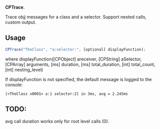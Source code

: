 
**CPTrace**. 

Trace objj messages for a class and a selector.
Support nested calls, custom output.

Usage
-----

```javascript
CPTrace("TheClass", "a:selector:", [optional] displayFunction);
```

where displayFunction([CPObject] areceiver, [CPString] aSelector, [CPArray] arguments, [ms] duration, [ms] total_duration, [int] total_count, [int] nesting_level)

If displayFunction is not specified, the default message is logged to the console: 

```[<TheClass x0001> a:1 selector:2] in 3ms, avg = 2.245ms```


TODO:
-----

avg call duration works only for root level calls (0).



